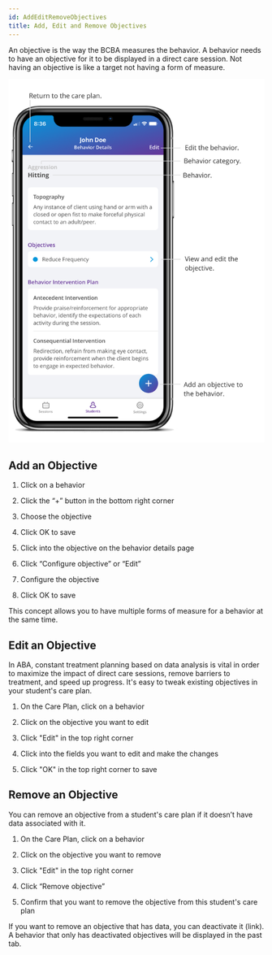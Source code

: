 ```yaml
---
id: AddEditRemoveObjectives
title: Add, Edit and Remove Objectives
---
```

An objective is the way the BCBA measures the behavior. A behavior needs to have an objective for it to be displayed in a direct care session. Not having an objective is like a target not having a form of measure.  

<img src="../../src/img/BehaviorDetails.png" width="650">

## Add an Objective 

1. Click on a behavior 

2. Click the “+” button in the bottom right corner 

3. Choose the objective 

4. Click OK to save 

5. Click into the objective on the behavior details page 

6. Click “Configure objective” or “Edit” 

7. Configure the objective 

8. Click OK to save 

This concept allows you to have multiple forms of measure for a behavior at the same time.  

## Edit an Objective  

In ABA, constant treatment planning based on data analysis is vital in order to maximize the impact of direct care sessions, remove barriers to treatment, and speed up progress. It's easy to tweak existing objectives in your student's care plan. 

1. On the Care Plan, click on a behavior 

2. Click on the objective you want to edit 

3. Click "Edit" in the top right corner 

4. Click into the fields you want to edit and make the changes 

5. Click "OK" in the top right corner to save 

## Remove an Objective 

You can remove an objective from a student's care plan if it doesn’t have data associated with it. 

1. On the Care Plan, click on a behavior 

2. Click on the objective you want to remove 

3. Click "Edit" in the top right corner 

4. Click “Remove objective” 

5. Confirm that you want to remove the objective from this student's care plan 

If you want to remove an objective that has data, you can deactivate it (link). A behavior that only has deactivated objectives will be displayed in the past tab. 